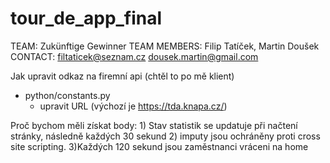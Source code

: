 # tour_de_app_final
TEAM: Zukünftige Gewinner TEAM MEMBERS: Filip Tatíček, Martin Doušek
CONTACT: filtaticek@seznam.cz dousek.martin@gmail.com

Jak upravit odkaz na firemní api (chtěl to po mě klient)
- python/constants.py
    - upravit URL (výchozí je https://tda.knapa.cz/)


Proč bychom měli získat body: 1) Stav statistik se updatuje při načtení stránky, následně každých 30 sekund 2) imputy jsou ochráněny proti cross site scripting. 3)Každých 120 sekund jsou zaměstnanci vráceni na home
